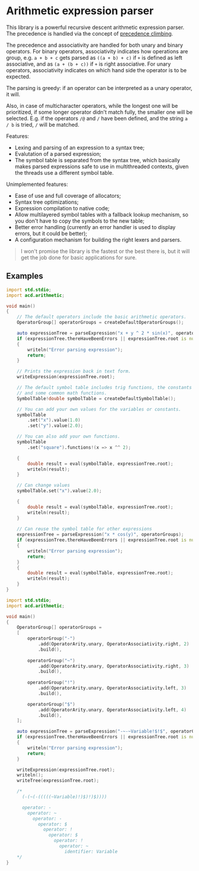 # Arithmetic expression parser

This library is a powerful recursive descent arithmetic expression parser.
The precedence is handled via the concept of [precedence climbing](https://eli.thegreenplace.net/2012/08/02/parsing-expressions-by-precedence-climbing).

The precedence and associativity are handled for both unary and binary operators.
For binary operators, associativity indicates how operations are group, e.g. `a + b + c` gets parsed as `((a + b) + c)` if `+` is defined as left associative, and as `(a + (b + c))` if `+` is right associative.
For unary operators, associativity indicates on which hand side the operator is to be expected.

The parsing is greedy: if an operator can be interpreted as a unary operator, it will.

Also, in case of multicharacter operators, while the longest one will be prioritized, if some longer operator didn't match fully, the smaller one will be selected.
E.g. if the operators `/@` and `/` have been defined, and the string `a / b` is tried, `/` will be matched.

Features:
* Lexing and parsing of an expression to a syntax tree;
* Evalutation of a parsed expression;
* The symbol table is separated from the syntax tree, which basically makes parsed expressions safe to use in multithreaded contexts, given the threads use a different symbol table.

Unimplemented features:
* Ease of use and full coverage of allocators;
* Syntax tree optimizations;
* Expression compilation to native code;
* Allow multilayered symbol tables with a fallback lookup mechanism, so you don't have to copy the symbols to the new table;
* Better error handling (currently an error handler is used to display errors, but it could be better);
* A configuration mechanism for building the right lexers and parsers.


> I won't promise the library is the fastest or the best there is,
> but it will get the job done for basic applications for sure.


## Examples

```d
import std.stdio;
import acd.arithmetic;

void main()
{
    // The default operators include the basic arithmetic operators.
    OperatorGroup[] operatorGroups = createDefaultOperatorGroups();

    auto expressionTree = parseExpression("x + y ^ 2 * sin(x)", operatorGroups);
    if (expressionTree.thereHaveBeenErrors || expressionTree.root is null)
    {
        writeln("Error parsing expression");
        return;
    }

    // Prints the expression back in text form.
    writeExpression(expressionTree.root);

    // The default symbol table includes trig functions, the constants pi and e,
    // and some common math functions.
    SymbolTable!double symbolTable = createDefaultSymbolTable();

    // You can add your own values for the variables or constants.    
    symbolTable
        .set("x").value(1.0)
        .set("y").value(2.0);

    // You can also add your own functions.
    symbolTable
        .set("square").functions!(x => x ^^ 2);

    {
        double result = eval(symbolTable, expressionTree.root);
        writeln(result);
    }

    // Can change values
    symbolTable.set("x").value(2.0);

    {
        double result = eval(symbolTable, expressionTree.root);
        writeln(result);
    }
    
    // Can reuse the symbol table for other expressions
    expressionTree = parseExpression("x * cos(y)", operatorGroups);
    if (expressionTree.thereHaveBeenErrors || expressionTree.root is null)
    {
        writeln("Error parsing expression");
        return;
    }
    {
        double result = eval(symbolTable, expressionTree.root);
        writeln(result);
    }
}
```


```d
import std.stdio;
import acd.arithmetic;

void main()
{
    OperatorGroup[] operatorGroups = 
    [
        operatorGroup("-")
            .add(OperatorArity.unary, OperatorAssociativity.right, 2)
            .build(),
        
        operatorGroup("~")
            .add(OperatorArity.unary, OperatorAssociativity.right, 3)
            .build(),
            
        operatorGroup("!")
            .add(OperatorArity.unary, OperatorAssociativity.left, 3)
            .build(),

        operatorGroup("$")
            .add(OperatorArity.unary, OperatorAssociativity.left, 4)
            .build(),
    ];

    auto expressionTree = parseExpression("-~-~Variable!$!$", operatorGroups);
    if (expressionTree.thereHaveBeenErrors || expressionTree.root is null)
    {
        writeln("Error parsing expression");
        return;
    }

    writeExpression(expressionTree.root);
    writeln();
    writeTree(expressionTree.root);

    /*
      (-(~(-(((((~Variable)!)$)!)$))))

      operator: -
        operator: ~
          operator: -
            operator: $
              operator: !
                operator: $
                  operator: !
                    operator: ~
                      identifier: Variable
    */
}
```